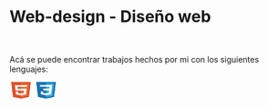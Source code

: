 # Web-design - Diseño web
<div style="display: inline_block"><br>
  
  Acá se puede encontrar trabajos hechos por mi con los siguientes lenguajes:

  <img align="center" alt="Rafa-HTML" height="30" width="40" src="https://raw.githubusercontent.com/devicons/devicon/master/icons/html5/html5-original.svg">
  <img align="center" alt="Rafa-CSS" height="30" width="40" src="https://raw.githubusercontent.com/devicons/devicon/master/icons/css3/css3-original.svg">
